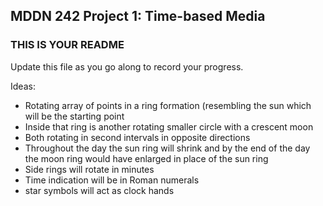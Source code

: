 ## MDDN 242 Project 1: Time-based Media  

### THIS IS YOUR README

Update this file as you go along to record your progress.

Ideas:
- Rotating array of points in a ring formation (resembling the sun which will be the starting point
 - Inside that ring is another rotating smaller circle with a crescent moon
- Both rotating in second intervals in opposite directions
- Throughout the day the sun ring will shrink and by the end of the day the moon ring would have enlarged in place of the sun ring
- Side rings will rotate in minutes
- Time indication will be in Roman numerals
- star symbols will act as clock hands